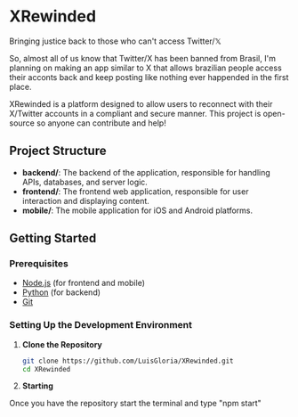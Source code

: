 # XRewinded
Bringing justice back to those who can't access Twitter/𝕏<br/>

So, almost all of us know that Twitter/X has been banned from Brasil, I'm planning on making an app similar to X that allows brazilian people access their acconts back and keep posting like nothing ever happended in the first place.<br/>

XRewinded is a platform designed to allow users to reconnect with their X/Twitter accounts in a compliant and secure manner. This project is open-source so anyone can contribute and help!<br/>

## Project Structure

- **backend/**: The backend of the application, responsible for handling APIs, databases, and server logic.<br/>
- **frontend/**: The frontend web application, responsible for user interaction and displaying content.<br/>
- **mobile/**: The mobile application for iOS and Android platforms.<br/>

## Getting Started

### Prerequisites

- [Node.js](https://nodejs.org/) (for frontend and mobile)<br/>
- [Python](https://www.python.org/) (for backend)<br/>
- [Git](https://git-scm.com/)<br/>

### Setting Up the Development Environment

1. **Clone the Repository**

   ```bash
   git clone https://github.com/LuisGloria/XRewinded.git
   cd XRewinded

2. **Starting**

Once you have the repository start the terminal and type "npm start"<br/>
